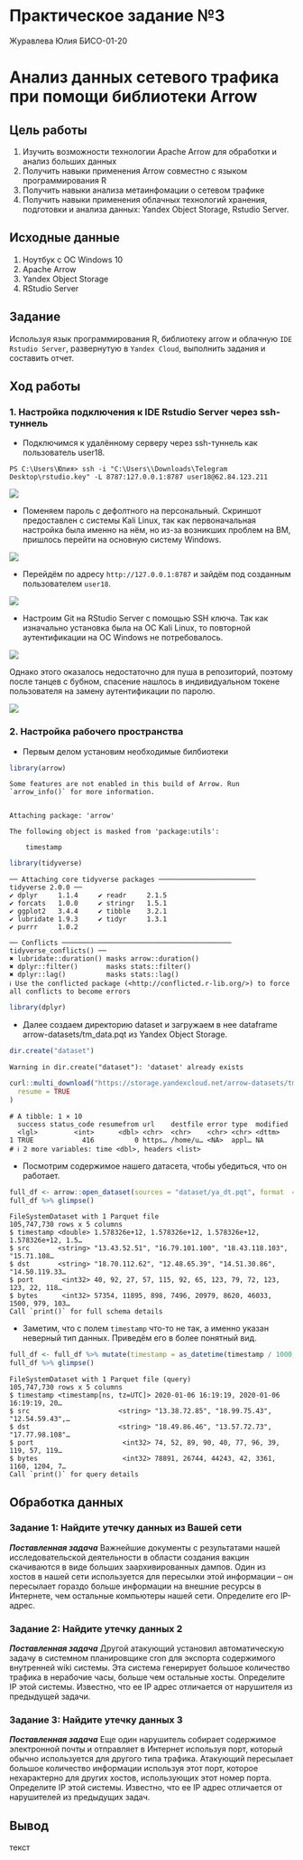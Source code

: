 # Практическое задание №3
Журавлева Юлия БИСО-01-20

# Анализ данных сетевого трафика при помощи библиотеки Arrow

## Цель работы

1.  Изучить возможности технологии Apache Arrow для обработки и анализ
    больших данных
2.  Получить навыки применения Arrow совместно с языком программирования
    R
3.  Получить навыки анализа метаинфомации о сетевом трафике
4.  Получить навыки применения облачных технологий хранения, подготовки
    и анализа данных: Yandex Object Storage, Rstudio Server.

## Исходные данные

1.  Ноутбук с ОС Windows 10
2.  Apache Arrow
3.  Yandex Object Storage
4.  RStudio Server

## Задание

Используя язык программирования R, библиотеку arrow и облачную
`IDE Rstudio Server`, развернутую в `Yandex Cloud`, выполнить задания и
составить отчет.

## Ход работы

### 1. Настройка подключения к IDE Rstudio Server через ssh-туннель

-   Подключимся к удалённому серверу через ssh-туннель как пользователь
    user18.

<!-- -->

    PS C:\Users\Юлия> ssh -i "C:\Users\\Downloads\Telegram Desktop\rstudio.key" -L 8787:127.0.0.1:8787 user18@62.84.123.211

![](screen/1.png)

-   Поменяем пароль с дефолтного на персональный. Скриншот предоставлен
    с системы Kali Linux, так как первоначальная настройка была именно
    на нём, но из-за возникших проблем на ВМ, пришлось перейти на
    основную систему Windows.

![](screen/2.png)

-   Перейдём по адресу `http://127.0.0.1:8787` и зайдём под созданным
    пользователем `user18`.

![](screen/3.png)

-   Настроим Git на RStudio Server с помощью SSH ключа. Так как
    изначально установка была на ОС Kali Linux, то повторной
    аутентификации на ОС Windows не потребовалось.

![](screen/4.png)

Однако этого оказалось недостаточно для пуша в репозиторий, поэтому
после танцев с бубном, спасение нашлось в индивидуальном токене
пользователя на замену аутентификации по паролю.

![](screen/5.png)

### 2. Настройка рабочего пространства

-   Первым делом установим необходимые билбиотеки

``` r
library(arrow)
```

    Some features are not enabled in this build of Arrow. Run `arrow_info()` for more information.


    Attaching package: 'arrow'

    The following object is masked from 'package:utils':

        timestamp

``` r
library(tidyverse)
```

    ── Attaching core tidyverse packages ──────────────────────── tidyverse 2.0.0 ──
    ✔ dplyr     1.1.4     ✔ readr     2.1.5
    ✔ forcats   1.0.0     ✔ stringr   1.5.1
    ✔ ggplot2   3.4.4     ✔ tibble    3.2.1
    ✔ lubridate 1.9.3     ✔ tidyr     1.3.1
    ✔ purrr     1.0.2     

    ── Conflicts ────────────────────────────────────────── tidyverse_conflicts() ──
    ✖ lubridate::duration() masks arrow::duration()
    ✖ dplyr::filter()       masks stats::filter()
    ✖ dplyr::lag()          masks stats::lag()
    ℹ Use the conflicted package (<http://conflicted.r-lib.org/>) to force all conflicts to become errors

``` r
library(dplyr)
```

-   Далее создаем директорию dataset и загружаем в нее dataframe
    arrow-datasets/tm_data.pqt из Yandex Object Storage.

``` r
dir.create("dataset")
```

    Warning in dir.create("dataset"): 'dataset' already exists

``` r
curl::multi_download("https://storage.yandexcloud.net/arrow-datasets/tm_data.pqt", "dataset/ya_dt.pqt",
  resume = TRUE
)
```

    # A tibble: 1 × 10
      success status_code resumefrom url    destfile error type  modified
      <lgl>         <int>      <dbl> <chr>  <chr>    <chr> <chr> <dttm>  
    1 TRUE            416          0 https… /home/u… <NA>  appl… NA      
    # ℹ 2 more variables: time <dbl>, headers <list>

-   Посмотрим содержимое нашего датасета, чтобы убедиться, что он
    работает.

``` r
full_df <- arrow::open_dataset(sources = "dataset/ya_dt.pqt", format  = "parquet")
full_df %>% glimpse()
```

    FileSystemDataset with 1 Parquet file
    105,747,730 rows x 5 columns
    $ timestamp <double> 1.578326e+12, 1.578326e+12, 1.578326e+12, 1.578326e+12, 1.5…
    $ src       <string> "13.43.52.51", "16.79.101.100", "18.43.118.103", "15.71.108…
    $ dst       <string> "18.70.112.62", "12.48.65.39", "14.51.30.86", "14.50.119.33…
    $ port       <int32> 40, 92, 27, 57, 115, 92, 65, 123, 79, 72, 123, 123, 22, 118…
    $ bytes      <int32> 57354, 11895, 898, 7496, 20979, 8620, 46033, 1500, 979, 103…
    Call `print()` for full schema details

-   Заметим, что с полем `timestamp` что-то не так, а именно указан
    неверный тип данных. Приведём его в более понятный вид.

``` r
full_df <- full_df %>% mutate(timestamp = as_datetime(timestamp / 1000, origin = "1970-01-01", tz = "UTC"))
full_df %>% glimpse()
```

    FileSystemDataset with 1 Parquet file (query)
    105,747,730 rows x 5 columns
    $ timestamp <timestamp[ns, tz=UTC]> 2020-01-06 16:19:19, 2020-01-06 16:19:19, 20…
    $ src                      <string> "13.38.72.85", "18.99.75.43", "12.54.59.43",…
    $ dst                      <string> "18.49.86.46", "13.57.72.73", "17.77.98.108"…
    $ port                      <int32> 74, 52, 89, 90, 40, 77, 96, 39, 119, 57, 119…
    $ bytes                     <int32> 78891, 26744, 44243, 42, 3361, 1160, 1204, 7…
    Call `print()` for query details

## Обработка данных

### Задание 1: Найдите утечку данных из Вашей сети

***Поставленная задача*** Важнейшие документы с результатами нашей
исследовательской деятельности в области создания вакцин скачиваются в
виде больших заархивированных дампов. Один из хостов в нашей сети
используется для пересылки этой информации – он пересылает гораздо
больше информации на внешние ресурсы в Интернете, чем остальные
компьютеры нашей сети. Определите его IP-адрес.

### Задание 2: Найдите утечку данных 2

***Поставленная задача*** Другой атакующий установил автоматическую
задачу в системном планировщике cron для экспорта содержимого внутренней
wiki системы. Эта система генерирует большое количество трафика в
нерабочие часы, больше чем остальные хосты. Определите IP этой системы.
Известно, что ее IP адрес отличается от нарушителя из предыдущей задачи.

### Задание 3: Найдите утечку данных 3

***Поставленная задача*** Еще один нарушитель собирает содержимое
электронной почты и отправляет в Интернет используя порт, который обычно
используется для другого типа трафика. Атакующий пересылает большое
количество информации используя этот порт, которое нехарактерно для
других хостов, использующих этот номер порта. Определите IP этой
системы. Известно, что ее IP адрес отличается от нарушителей из
предыдущих задач.

## Вывод

текст
